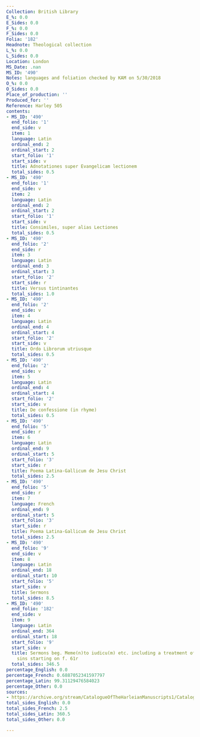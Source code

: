 ```yaml
---
Collection: British Library
E_%: 0.0
E_Sides: 0.0
F_%: 0.0
F_Sides: 0.0
Folia: '182'
Headnote: Theological collection
L_%: 0.0
L_Sides: 0.0
Location: London
MS_Date: .nan
MS_ID: '490'
Notes: languages and foliation checked by KAM on 5/30/2018
O_%: 0.0
O_Sides: 0.0
Place_of_production: ''
Produced_for: ''
Reference: Harley 505
contents:
- MS_ID: '490'
  end_folio: '1'
  end_side: v
  item: 1
  language: Latin
  ordinal_end: 2
  ordinal_start: 2
  start_folio: '1'
  start_side: v
  title: Adnotationes super Evangelicam lectionem
  total_sides: 0.5
- MS_ID: '490'
  end_folio: '1'
  end_side: v
  item: 2
  language: Latin
  ordinal_end: 2
  ordinal_start: 2
  start_folio: '1'
  start_side: v
  title: Consimiles, super alias Lectiones
  total_sides: 0.5
- MS_ID: '490'
  end_folio: '2'
  end_side: r
  item: 3
  language: Latin
  ordinal_end: 3
  ordinal_start: 3
  start_folio: '2'
  start_side: r
  title: Versus tintinantes
  total_sides: 1.0
- MS_ID: '490'
  end_folio: '2'
  end_side: v
  item: 4
  language: Latin
  ordinal_end: 4
  ordinal_start: 4
  start_folio: '2'
  start_side: v
  title: Ordo Librorum utriusque
  total_sides: 0.5
- MS_ID: '490'
  end_folio: '2'
  end_side: v
  item: 5
  language: Latin
  ordinal_end: 4
  ordinal_start: 4
  start_folio: '2'
  start_side: v
  title: De confessione (in rhyme)
  total_sides: 0.5
- MS_ID: '490'
  end_folio: '5'
  end_side: r
  item: 6
  language: Latin
  ordinal_end: 9
  ordinal_start: 5
  start_folio: '3'
  start_side: r
  title: Poema Latina-Gallicum de Jesu Christ
  total_sides: 2.5
- MS_ID: '490'
  end_folio: '5'
  end_side: r
  item: 7
  language: French
  ordinal_end: 9
  ordinal_start: 5
  start_folio: '3'
  start_side: r
  title: Poema Latina-Gallicum de Jesu Christ
  total_sides: 2.5
- MS_ID: '490'
  end_folio: '9'
  end_side: v
  item: 8
  language: Latin
  ordinal_end: 18
  ordinal_start: 10
  start_folio: '5'
  start_side: v
  title: Sermons
  total_sides: 8.5
- MS_ID: '490'
  end_folio: '182'
  end_side: v
  item: 9
  language: Latin
  ordinal_end: 364
  ordinal_start: 18
  start_folio: '9'
  start_side: v
  title: Sermons beg. Meme(n)to iudicu(m) etc. including a treatment of the 7 deadly
    sins starting on f. 61r
  total_sides: 346.5
percentage_English: 0.0
percentage_French: 0.6887052341597797
percentage_Latin: 99.31129476584023
percentage_Other: 0.0
sources:
- https://archive.org/stream/CatalogueOfTheHarleianManuscripts1/Catalogue_of_the_Harleian_Manuscripts_1#page/n379/mode/1up
total_sides_English: 0.0
total_sides_French: 2.5
total_sides_Latin: 360.5
total_sides_Other: 0.0

---
```

